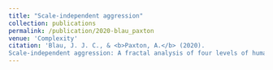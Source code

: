```yaml
---
title: "Scale-independent aggression"
collection: publications
permalink: /publication/2020-blau_paxton
venue: 'Complexity'
citation: 'Blau, J. J. C., & <b>Paxton, A.</b> (2020).
Scale-independent aggression: A fractal analysis of four levels of human aggression. <i>Complexity</i>, 2020, 2047157.'
---
```

